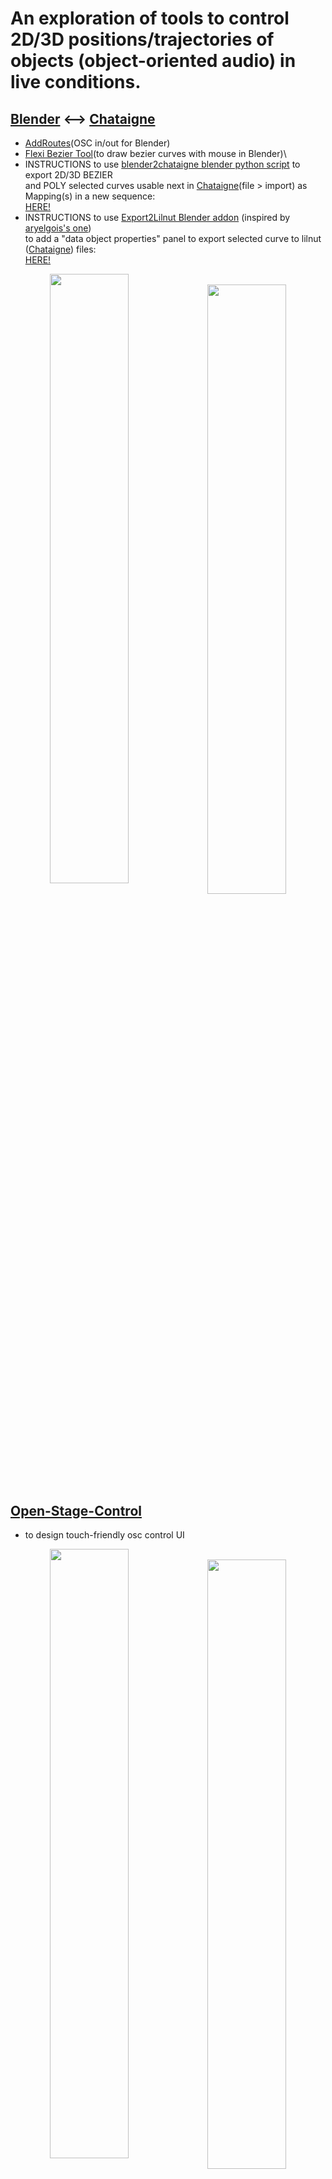  #  An exploration of tools to control 2D/3D positions/trajectories of objects (object-oriented audio) in live conditions.
## [Blender](https://www.blender.org/) <--> [Chataigne](http://benjamin.kuperberg.fr/chataigne) 
+  [AddRoutes](http://www.jpfep.net/pages/addroutes/)(OSC in/out for Blender) 
+  [Flexi Bezier Tool](https://github.com/shspage/blenderbezierutils)(to draw bezier curves with mouse in Blender)\
+  INSTRUCTIONS to use [blender2chataigne blender python script](../master/blender_files/blender_scripts) to export 2D/3D BEZIER\
   and POLY selected curves usable next in [Chataigne](https://benjamin.kuperberg.fr/chataigne/fr)(file > import) as Mapping(s) in a new sequence:\
   [HERE!](https://github.com/dewiweb/chataigne_spatiale/wiki/Blender-Tutorials)
+  INSTRUCTIONS to use [Export2Lilnut Blender addon](../master/blender_files/blender_scripts/Export2Lilnut_addon.py) 
   (inspired by [aryelgois's one](https://github.com/aryelgois/blender-curve-to-svg)) \
   to add a "data object properties" panel to export selected curve to lilnut ([Chataigne](https://benjamin.kuperberg.fr/chataigne/fr)) files: \
   [HERE!](https://github.com/dewiweb/chataigne_spatiale/wiki/Blender-Tutorials)
<p align="center">
<img style=" float:left; width:50%" src="https://user-images.githubusercontent.com/3625655/117938092-f36b4000-b306-11eb-8299-176251e8b213.png" width="45%">
&nbsp;
<img style=" float:left; width:50%" src="https://user-images.githubusercontent.com/3625655/117030296-c06dee80-acff-11eb-867e-792de90fc4b5.gif" width="45%">
</p>

## [Open-Stage-Control](https://openstagecontrol.ammd.net/)
+ to design touch-friendly osc control UI
<p align="center">
<img style=" float:left; width:50%" src="https://user-images.githubusercontent.com/3625655/117117331-b8f62600-ad8f-11eb-8ab2-588eb42b116a.png" width="45%">
&nbsp;
<img style=" float:left; width:50%" src="https://user-images.githubusercontent.com/3625655/117154476-2ae46480-adbc-11eb-9979-6f24310feb0b.png" width="45%">
</p>

## For [HOLOPHONIX](http://holophonix.xyz/) audio processor and its [designer](http://holophonix.xyz/designer/)
+ by [AMADEUSLAB](http://amadeusaudio.fr) with [IRCAM](https://www.ircam.fr/) inside!
<p align="center">
<img src="https://user-images.githubusercontent.com/3625655/117127100-f52f8380-ad9b-11eb-8428-a68ca44ecd5d.gif" width="45%">
</p>

## Use 6DOF 3DCONNEXION SpaceMouse Compact as audio-object controller (OSC) --> https://github.com/dewiweb/MCxOSCnext

